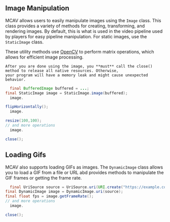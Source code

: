 ## Image Manipulation

MCAV allows users to easily manipulate images using the `Image` class. This class provides a variety of methods for
creating, transforming, and rendering images. By default, this is what is used in the video pipeline used by players for
easy pipeline manipulation. For static images, use the `StaticImage` class.

These utility methods use [OpenCV](https://opencv.org/) to perform matrix operations, which allows for efficient image
processing.

```{warning}
After you are done using the image, you **must** call the close() method to release all native resources. Otherwise,
your program will have a memory leak and might cause unexpected behavior.
```

```java
  final BufferedImage buffered = ...;
final StaticImage image = StaticImage.image(buffered);
  image.

flipHorizontally();
  image.

resize(100,100);
// and more operations
  image.

close();
```

## Loading Gifs

MCAV also supports loading GIFs as images. The `DynamicImage` class allows you to load a GIF from a file or URL abd
provides methods to manipulate the GIF frames or getting the frame rate.

```java
  final UriSource source = UriSource.uri(URI.create("https://example.com/image.gif"));
final DynamicImage image = DynamicImage.uri(source);
final float fps = image.getFrameRate();
// and more operations
  image.

close();
```